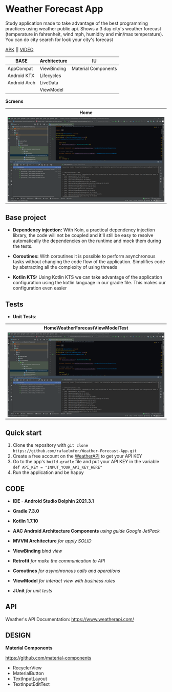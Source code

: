# Weather Forecast App

Study application made to take advantage of the best programming practices using weather public api.
Shows a 3 day city's weather forecast (temperature in fahrenheit, wind mph, humidity and min/max
temperature). You can do city search for look your city's forecast

[APK](https://github.com/rafaelmfer/Weather-Forecast-App/blob/master/apk/app-debug.apk?raw=true)
|| [VIDEO](https://github.com/rafaelmfer/Weather-Forecast-App/blob/master/github_assets/videos/screen_recording_app.mp4?raw=true)

<table>
    <thead>
        <tr>
            <th>BASE</th>
            <th>Architecture</th>
            <th>IU</th>
        </tr>
    </thead>
    <tbody>
        <tr>
            <td>AppCompat</td>
            <td>ViewBinding</td>
            <td>Material Components</td>
        </tr>
        <tr>
            <td>Android KTX</td>
            <td>Lifecycles</td>
        </tr>
        <tr>
            <td>Android Arch</td>
            <td>LiveData</td>
        </tr>
        <tr>
            <td></td>
            <td>ViewModel</td>
        </tr>
    </tbody>
</table>


**Screens**
<table>  
    <th>Home</th>
    <tr>
        <td>
            <img src="https://github.com/rafaelmfer/Weather-Forecast-App/blob/master/github_assets/images/HomeWeatherForecastViewModelTest.png"/>
        </td>
    </tr>
</table>

## Base project

- **Dependency injection:**
  With Koin, a practical dependency injection library, the code will not be coupled and it'll still
  be easy to resolve automatically the dependencies on the runtime and mock them during the tests.

- **Coroutines:**
  With coroutines it is possible to perform asynchronous tasks without changing the code flow of the
  application. Simplifies code by abstracting all the complexity of using threads

- **Kotlin KTS:**
  Using Kotlin KTS we can take advantage of the application configuration using the kotlin language
  in our gradle file. This makes our configuration even easier

## Tests

- **Unit Tests**:

<table>
    <th>HomeWeatherForecastViewModelTest</th>
    <tr>
        <td>
            <img src="https://github.com/rafaelmfer/Weather-Forecast-App/blob/master/github_assets/images/HomeWeatherForecastViewModelTest.png"/>
        </td>
    </tr>
</table>

## Quick start

1. Clone the repository with `git clone https://github.com/rafaelmfer/Weather-Forecast-App.git`
2. Create a free account on the [WeatherAPI](https://www.weatherapi.com/) to get your API KEY
3. Go to the app's `build.gradle` file and put your API KEY in the
   variable `def API_KEY = "INPUT_YOUR_API_KEY_HERE"`
4. Run the application and be happy

## CODE

- **IDE - Android Studio Dolphin 2021.3.1**

- **Gradle 7.3.0**

- **Kotlin 1.7.10**

- **AAC Android Architecture Components** *using guide Google JetPack*

- **MVVM Architecture** *for apply SOLID*

- **ViewBinding** *bind view*

- **Retrofit** *for make the communication to API*

- **Coroutines** *for asynchronous calls and operations*

- **ViewModel** *for interact view with business rules*

- **JUnit** *for unit tests*

## API

Weather's API Documentation: https://www.weatherapi.com/

## DESIGN

**Material Components**

https://github.com/material-components

- RecyclerView
- MaterialButton
- TextInputLayout
- TextInputEditText
